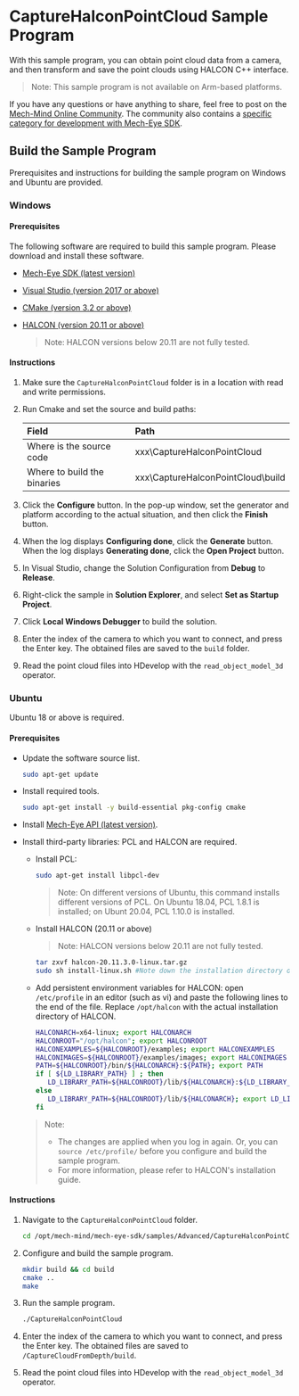 # CaptureHalconPointCloud Sample Program

With this sample program, you can obtain point cloud data from a camera, and then transform and save the point clouds using HALCON C++ interface.

> Note: This sample program is not available on Arm-based platforms.

If you have any questions or have anything to share, feel free to post on the [Mech-Mind Online Community](https://community.mech-mind.com/). The community also contains a [specific category for development with Mech-Eye SDK](https://community.mech-mind.com/c/mech-eye-sdk-development/19).

## Build the Sample Program

Prerequisites and instructions for building the sample program on Windows and Ubuntu are provided.

### Windows

#### Prerequisites

The following software are required to build this sample program. Please download and install these software.

* [Mech-Eye SDK (latest version)](https://community.mech-mind.com/c/latest-product-downloads/10)
* [Visual Studio (version 2017 or above)](https://visualstudio.microsoft.com/vs/community/)
* [CMake (version 3.2 or above)](https://cmake.org/download/)
* [HALCON (version 20.11 or above)](https://www.mvtec.com/downloads)

  > Note: HALCON versions below 20.11 are not fully tested.

#### Instructions

1. Make sure the `CaptureHalconPointCloud` folder is in a location with read and write permissions.
2. Run Cmake and set the source and build paths:
   
   | Field                       | Path                              |
   | :----                       | :----                             |
   | Where is the source code    | xxx\CaptureHalconPointCloud       |
   | Where to build the binaries | xxx\CaptureHalconPointCloud\build |

3. Click the **Configure** button. In the pop-up window, set the generator and platform according to the actual situation, and then click the **Finish** button.
4. When the log displays **Configuring done**, click the **Generate** button. When the log displays **Generating done**, click the **Open Project** button.
5. In Visual Studio, change the Solution Configuration from **Debug** to **Release**.
6. Right-click the sample in **Solution Explorer**, and select **Set as Startup Project**.
7. Click **Local Windows Debugger** to build the solution.
8. Enter the index of the camera to which you want to connect, and press the Enter key. The obtained files are saved to the `build` folder.
9. Read the point cloud files into HDevelop with the `read_object_model_3d` operator.

### Ubuntu

Ubuntu 18 or above is required.

#### Prerequisites

* Update the software source list.
  
  ```bash
  sudo apt-get update
  ```

* Install required tools.
  
  ```bash
  sudo apt-get install -y build-essential pkg-config cmake
  ```

* Install [Mech-Eye API (latest version)](https://community.mech-mind.com/c/latest-product-downloads/10).
* Install third-party libraries: PCL and HALCON are required. 
    
  * Install PCL: 
    
    ```bash
    sudo apt-get install libpcl-dev
    ```

    > Note: On different versions of Ubuntu, this command installs different versions of PCL. On Ubuntu 18.04, PCL 1.8.1 is installed; on Ubunt 20.04, PCL 1.10.0 is installed.

  * Install HALCON (20.11 or above)

    > Note: HALCON versions below 20.11 are not fully tested.

    ```bash
    tar zxvf halcon-20.11.3.0-linux.tar.gz
    sudo sh install-linux.sh #Note down the installation directory of HALCON.
    ```

  * Add persistent environment variables for HALCON: open `/etc/profile` in an editor (such as vi) and paste the following lines to the end of the file. Replace `/opt/halcon` with the actual installation directory of HALCON. 

    ```bash
    HALCONARCH=x64-linux; export HALCONARCH
    HALCONROOT="/opt/halcon"; export HALCONROOT
    HALCONEXAMPLES=${HALCONROOT}/examples; export HALCONEXAMPLES
    HALCONIMAGES=${HALCONROOT}/examples/images; export HALCONIMAGES
    PATH=${HALCONROOT}/bin/${HALCONARCH}:${PATH}; export PATH
    if [ ${LD_LIBRARY_PATH} ] ; then
       LD_LIBRARY_PATH=${HALCONROOT}/lib/${HALCONARCH}:${LD_LIBRARY_PATH}; export LD_LIBRARY_PATH
    else
       LD_LIBRARY_PATH=${HALCONROOT}/lib/${HALCONARCH}; export LD_LIBRARY_PATH
    fi
    ```
   
  > Note: 
  >
  > - The changes are applied when you log in again. Or, you can `source /etc/profile/` before you configure and build the sample program.
  > - For more information, please refer to HALCON's installation guide.

#### Instructions

1. Navigate to the `CaptureHalconPointCloud` folder.
   
   ```bash
   cd /opt/mech-mind/mech-eye-sdk/samples/Advanced/CaptureHalconPointCloud/

   ```

2. Configure and build the sample program.

   ```bash
   mkdir build && cd build
   cmake ..
   make
   ```

3. Run the sample program.

   ```bash
   ./CaptureHalconPointCloud
   ```

4. Enter the index of the camera to which you want to connect, and press the Enter key. The obtained files are saved to `/CaptureCloudFromDepth/build`.
5. Read the point cloud files into HDevelop with the `read_object_model_3d` operator.